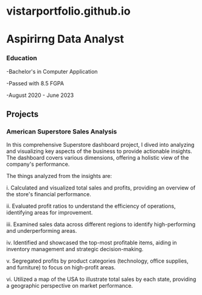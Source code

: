 # vistarportfolio.github.io
# Aspirirng Data Analyst
### Education
-Bachelor's in Computer Application

-Passed with 8.5 FGPA

-August 2020 - June 2023

## Projects
### American Superstore Sales Analysis

In this comprehensive Superstore dashboard project, I dived into analyzing and visualizing key aspects of the business to provide actionable insights. The dashboard covers various dimensions, offering a holistic view of the company's performance.

The things analyzed from the insights are:

 i. Calculated and visualized total sales and profits, providing an overview of the store's financial performance.

ii. Evaluated profit ratios to understand the efficiency of operations, identifying areas for improvement.

iii. Examined sales data across different regions to identify high-performing and underperforming areas.

iv. Identified and showcased the top-most profitable items, aiding in inventory management and strategic decision-making.

v. Segregated profits by product categories (technology, office supplies, and furniture) to focus on high-profit areas.

vi. Utilized a map of the USA to illustrate total sales by each state, providing a geographic perspective on market performance.
